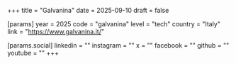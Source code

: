 +++
title = "Galvanina"
date = 2025-09-10
draft = false

[params]
year = 2025
code = "galvanina"
level = "tech"
country = "Italy"
link = "https://www.galvanina.it/"

[params.social]
linkedin = ""
instagram = ""
x = ""
facebook = ""
github = ""
youtube = ""
+++
